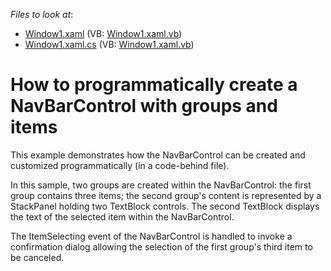 <!-- default file list -->
*Files to look at*:

* [Window1.xaml](./CS/CreateNavBarControlViaCode/Window1.xaml) (VB: [Window1.xaml.vb](./VB/CreateNavBarControlViaCode/Window1.xaml.vb))
* [Window1.xaml.cs](./CS/CreateNavBarControlViaCode/Window1.xaml.cs) (VB: [Window1.xaml.vb](./VB/CreateNavBarControlViaCode/Window1.xaml.vb))
<!-- default file list end -->
# How to programmatically create a NavBarControl with groups and items


<p>This example demonstrates how the NavBarControl can be created and customized programmatically (in a code-behind file).</p><p>In this sample, two groups are created within the NavBarControl: the first group contains three items; the second group's content is represented by a StackPanel holding two TextBlock controls. The second TextBlock displays the text of the selected item within the NavBarControl.</p><p>The ItemSelecting event of the NavBarControl is handled to invoke a confirmation dialog allowing the selection of the first group's third item to be canceled.</p>

<br/>


